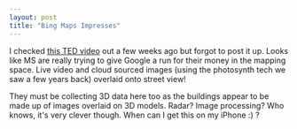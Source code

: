 ```yaml
---
layout: post
title: "Bing Maps Impresses"
---
```

I checked [this TED video]({{page.url}}) out a few weeks ago but forgot to post it up. Looks like MS are really trying to give Google a run for their money in the mapping space. Live video and cloud sourced images (using the photosynth tech we saw a few years back) overlaid onto street view!

<script type="text/javascript" src="http://video.unrulymedia.com/wildfire_8656146.js"></script>

They must be collecting 3D data here too as the buildings appear to be made up of images overlaid on 3D models. Radar? Image processing? Who knows, it's very clever though. When can I get this on my iPhone :) ?